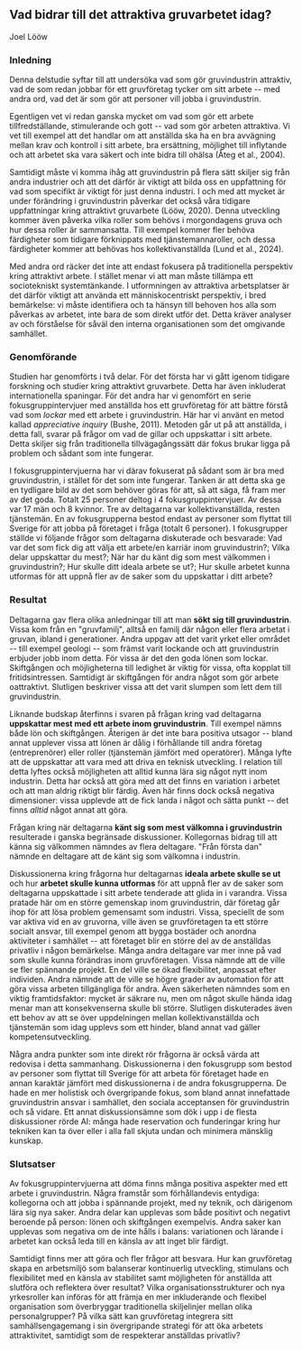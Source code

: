 ## Vad bidrar till det attraktiva gruvarbetet idag?

Joel Lööw

### Inledning 

Denna delstudie syftar till att undersöka vad som gör gruvindustrin
attraktiv, vad de som redan jobbar för ett gruvföretag tycker om sitt
arbete -- med andra ord, vad det är som gör att personer vill jobba i
gruvindustrin.

Egentligen vet vi redan ganska mycket om vad som gör ett arbete
tillfredställande, stimulerande och gott -- vad som gör arbeten
attraktiva. Vi vet till exempel att det handlar om att anställda ska ha
en bra avvägning mellan krav och kontroll i sitt arbete, bra ersättning,
möjlighet till inflytande och att arbetet ska vara säkert och inte bidra
till ohälsa (Åteg et al., 2004).

Samtidigt måste vi komma ihåg att gruvindustrin på flera sätt skiljer
sig från andra industrier och att det därför är viktigt att bilda oss en
uppfattning för vad som specifikt är viktigt för just denna industri. I
och med att mycket är under förändring i gruvindustrin påverkar det
också våra tidigare uppfattningar kring attraktivt gruvarbete (Lööw,
2020). Denna utveckling kommer även påverka vilka roller som behövs i
morgondagens gruva och hur dessa roller är sammansatta. Till exempel
kommer fler behöva färdigheter som tidigare förknippats med
tjänstemannaroller, och dessa färdigheter kommer att behövas hos
kollektivanställda (Lund et al., 2024).

Med andra ord räcker det inte att endast fokusera på traditionella
perspektiv kring attraktivt arbete. I stället menar vi att man måste
tillämpa ett sociotekniskt systemtänkande. I utformningen av attraktiva
arbetsplatser är det därför viktigt att använda ett människocentriskt
perspektiv, i bred bemärkelse: vi måste identifiera och ta hänsyn till
behoven hos alla som påverkas av arbetet, inte bara de som direkt utför
det. Detta kräver analyser av och förståelse för såväl den interna
organisationen som det omgivande samhället.

### Genomförande 

Studien har genomförts i två delar. För det första har vi gått igenom
tidigare forskning och studier kring attraktivt gruvarbete. Detta har
även inkluderat internationella spaningar. För det andra har vi
genomfört en serie fokusgruppintervjuer med anställda hos ett
gruvföretag för att bättre förstå vad som *lockar* med ett arbete i
gruvindustrin. Här har vi använt en metod kallad *appreciative inquiry*
(Bushe, 2011). Metoden går ut på att anställda, i detta fall, svarar på
frågor om vad de gillar och uppskattar i sitt arbete. Detta skiljer sig
från traditionella tillvägagångssätt där fokus brukar ligga på problem
och sådant som inte fungerar.

I fokusgruppintervjuerna har vi därav fokuserat på sådant som är bra med
gruvindustrin, i stället för det som inte fungerar. Tanken är att detta
ska ge en tydligare bild av det som behöver göras för att, så att säga,
få fram mer av det goda. Totalt 25 personer deltog i 4
fokusgruppintervjuer. Av dessa var 17 män och 8 kvinnor. Tre av
deltagarna var kollektivanställda, resten tjänstemän. En av
fokusgrupperna bestod endast av personer som flyttat till Sverige för
att jobba på företaget i fråga (totalt 6 personer). I fokusgrupper
ställde vi följande frågor som deltagarna diskuterade och besvarade: Vad
var det som fick dig att välja ett arbete/en karriär inom
gruvindustrin?; Vilka delar uppskattar du mest?; När har du känt dig som
mest välkommen i gruvindustrin?; Hur skulle ditt ideala arbete se ut?;
Hur skulle arbetet kunna utformas för att uppnå fler av de saker som du
uppskattar i ditt arbete?

### Resultat

Deltagarna gav flera olika anledningar till att man **sökt sig till
gruvindustrin**. Vissa kom från en "gruvfamilj", alltså en familj där
någon eller flera arbetat i gruvan, ibland i generationer. Andra uppgav
att det varit yrket eller området -- till exempel geologi -- som främst
varit lockande och att gruvindustrin erbjuder jobb inom detta. För vissa
är det den goda lönen som lockar. Skiftgången och möjligheterna till
ledighet är viktig för vissa, ofta kopplat till fritidsintressen.
Samtidigt är skiftgången för andra något som gör arbete oattraktivt.
Slutligen beskriver vissa att det varit slumpen som lett dem till
gruvindustrin.

Liknande budskap återfinns i svaren på frågan kring vad deltagarna
**uppskattar mest med ett arbete inom gruvindustrin**. Till exempel
nämns både lön och skiftgången. Återigen är det inte bara positiva
utsagor -- bland annat upplever vissa att lönen är dålig i förhållande
till andra företag (entreprenörer) eller roller (tjänstemän jämfört med
operatörer). Många lyfte att de uppskattar att vara med att driva en
teknisk utveckling. I relation till detta lyftes också möjligheten att
alltid kunna lära sig något nytt inom industrin. Detta har också att
göra med att det finns en variation i arbetet och att man aldrig riktigt
blir färdig. Även här finns dock också negativa dimensioner: vissa
upplevde att de fick landa i något och sätta punkt -- det finns *alltid*
något annat att göra.

Frågan kring när deltagarna **känt sig som mest välkomna i
gruvindustrin** resulterade i ganska begränsade diskussioner.
Kollegornas bidrag till att känna sig välkommen nämndes av flera
deltagare. "Från första dan" nämnde en deltagare att de känt sig som
välkomna i industrin.

Diskussionerna kring frågorna hur deltagarnas **ideala arbete skulle se
ut** och hur **arbetet skulle kunna utformas** för att uppnå fler av de
saker som deltagarna uppskattade i sitt arbete tenderade att glida in i
varandra. Vissa pratade här om en större gemenskap inom gruvindustrin,
där företag går ihop för att lösa problem gemensamt som industri. Vissa,
speciellt de som var aktiva vid en av gruvorna, ville även se
gruvföretagen ta ett större socialt ansvar, till exempel genom att bygga
bostäder och anordna aktiviteter i samhället -- att företaget blir en
större del av de anställdas privatliv i någon bemärkelse. Många andra
deltagare var mer inne på vad som skulle kunna förändras inom
gruvföretagen. Vissa nämnde att de ville se fler spännande projekt. En
del ville se ökad flexibilitet, anpassat efter individen. Andra nämnde
att de ville se högre grader av automation för att göra vissa arbeten
tillgängliga för andra. Även säkerheten nämndes som en viktig
framtidsfaktor: mycket är säkrare nu, men om något skulle hända idag
menar man att konsekvenserna skulle bli större. Slutligen diskuterades
även ett behov av att se över uppdelningen mellan kollektivanställda och
tjänstemän som idag upplevs som ett hinder, bland annat vad gäller
kompetensutveckling.

Några andra punkter som inte direkt rör frågorna är också värda att
redovisa i detta sammanhang. Diskussionerna i den fokusgrupp som bestod
av personer som flyttat till Sverige för att arbeta för företaget hade
en annan karaktär jämfört med diskussionerna i de andra fokusgrupperna.
De hade en mer holistisk och övergripande fokus, som bland annat
innefattade gruvindustrin ansvar i samhället, den sociala acceptansen
för gruvindustrin och så vidare. Ett annat diskussionsämne som dök i upp
i de flesta diskussioner rörde AI: många hade reservation och
funderingar kring hur tekniken kan ta över eller i alla fall skjuta
undan och minimera mänsklig kunskap.

### Slutsatser

Av fokusgruppintervjuerna att döma finns många positiva aspekter med ett
arbete i gruvindustrin. Några framstår som förhållandevis entydiga:
kollegorna och att jobba i spännande projekt, med ny teknik, och
därigenom lära sig nya saker. Andra delar kan upplevas som både positivt
och negativt beroende på person: lönen och skiftgången exempelvis. Andra
saker kan upplevas som negativa om de inte hålls i balans: variationen
och lärande i arbetet kan också leda till en känsla av att inget blir
färdigt.

Samtidigt finns mer att göra och fler frågor att besvara. Hur kan
gruvföretag skapa en arbetsmiljö som balanserar kontinuerlig utveckling,
stimulans och flexibilitet med en känsla av stabilitet samt möjligheten
för anställda att slutföra och reflektera över resultat? Vilka
organisationsstrukturer och nya yrkesroller kan införas för att främja
en mer inkluderande och flexibel organisation som överbryggar
traditionella skiljelinjer mellan olika personalgrupper? På vilka sätt
kan gruvföretag integrera sitt samhällsengagemang i sin övergripande
strategi för att öka arbetets attraktivitet, samtidigt som de
respekterar anställdas privatliv?

